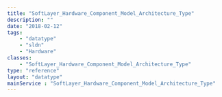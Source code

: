 ```yaml
---
title: "SoftLayer_Hardware_Component_Model_Architecture_Type"
description: ""
date: "2018-02-12"
tags:
    - "datatype"
    - "sldn"
    - "Hardware"
classes:
    - "SoftLayer_Hardware_Component_Model_Architecture_Type"
type: "reference"
layout: "datatype"
mainService : "SoftLayer_Hardware_Component_Model_Architecture_Type"
---
```

